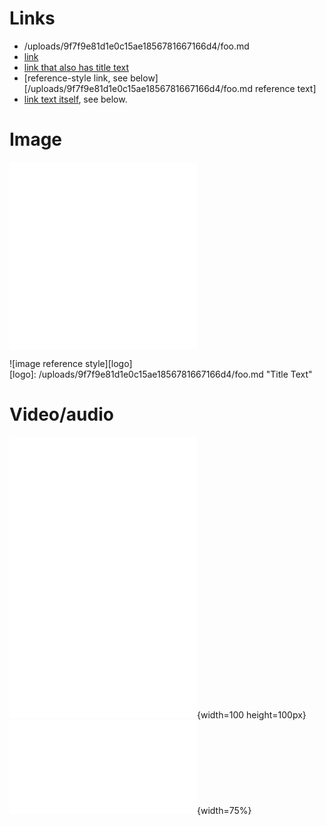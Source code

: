 # Links
- /uploads/9f7f9e81d1e0c15ae1856781667166d4/foo.md
- [link](/uploads/9f7f9e81d1e0c15ae1856781667166d4/foo.md)
- [link that also has title text](/uploads/9f7f9e81d1e0c15ae1856781667166d4/foo.md "This link takes you to somewhere!")
- [reference-style link, see below][/uploads/9f7f9e81d1e0c15ae1856781667166d4/foo.md reference text]
- [link text itself][], see below.

[arbitrary case-insensitive reference text]: /uploads/9f7f9e81d1e0c15ae1856781667166d4/foo.md  
[1]: /uploads/9f7f9e81d1e0c15ae1856781667166d4/foo.md
[link text itself]: /uploads/9f7f9e81d1e0c15ae1856781667166d4/foo.md

# Image

![image](/uploads/9f7f9e81d1e0c15ae1856781667166d4/foo.md)  
![image with title text](/uploads/9f7f9e81d1e0c15ae1856781667166d4/foo.md "Title Text")  

![image reference style][logo]  
[logo]: /uploads/9f7f9e81d1e0c15ae1856781667166d4/foo.md "Title Text"

# Video/audio

![Video](/uploads/9f7f9e81d1e0c15ae1856781667166d4/foo.md)  
![Video with title text](/uploads/9f7f9e81d1e0c15ae1856781667166d4/foo.md)  
![Video with title text with absolute size](/uploads/9f7f9e81d1e0c15ae1856781667166d4/foo.md "Title Text"){width=100 height=100px}  
![Video with title text with relative size](/uploads/9f7f9e81d1e0c15ae1856781667166d4/foo.md "Title Text"){width=75%}

